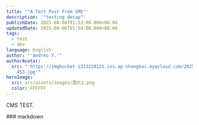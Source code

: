 ```yaml
---
title: '"A Test Post From CMS"'
description: '"testing decap"'
publishDate: 2025-08-06T01:53:00.000+08:00
updatedDate: 2025-08-06T01:54:00.000+08:00
tags:
  - test
  - dev
language: English
author: "'Andreo Y.'"
authorAvatar:
  src: "'https://imgbucket-1313228125.cos.ap-shanghai.myqcloud.com/20250804004505\
    453.jpg'"
heroImage:
  src: src/assets/images/图片2.png
  color: FFFFFF
---
```

CMS TEST.

\### markdown
